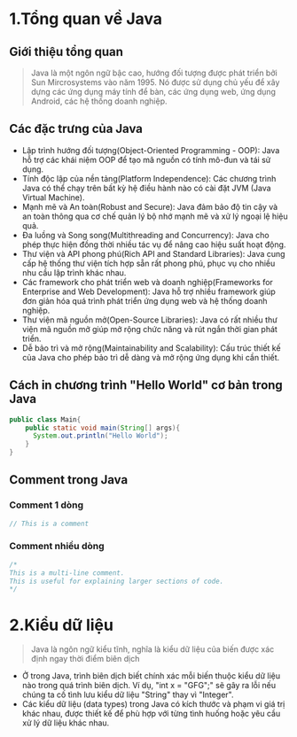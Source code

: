# 1.Tổng quan về Java  
## Giới thiệu tổng quan

> Java là một ngôn ngữ bậc cao, hướng đối tượng được phát triển bởi Sun Mircrosystems vào năm 1995. Nó được sử dụng chủ yếu để xây dựng các ứng dụng máy tính để bàn, các ứng dụng web, ứng dụng Android, các hệ thống doanh nghiệp.

## Các đặc trưng của Java  

- Lập trình hướng đối tượng(Object-Oriented Programming - OOP): Java hỗ trợ các khái niệm OOP để tạo mã nguồn có tính mô-đun và tái sử dụng.
- Tính độc lập của nền tảng(Platform Independence): Các chương trình Java có thể chạy trên bất kỳ hệ điều hành nào có cài đặt JVM (Java Virtual Machine).
- Mạnh mẽ và An toàn(Robust and Secure): Java đảm bảo độ tin cậy và an toàn thông qua cơ chế quản lý bộ nhớ mạnh mẽ và xử lý ngoại lệ hiệu quả.
- Đa luồng và Song song(Multithreading and Concurrency): Java cho phép thực hiện đồng thời nhiều tác vụ để nâng cao hiệu suất hoạt động.
- Thư viện và API phong phú(Rich API and Standard Libraries): Java cung cấp hệ thống thư viện tích hợp sẵn rất phong phú, phục vụ cho nhiều nhu cầu lập trình khác nhau.
- Các framework cho phát triển web và doanh nghiệp(Frameworks for Enterprise and Web Development): Java hỗ trợ nhiều framework giúp đơn giản hóa quá trình phát triển ứng dụng web và hệ thống doanh nghiệp.
- Thư viện mã nguồn mở(Open-Source Libraries): Java có rất nhiều thư viện mã nguồn mở giúp mở rộng chức năng và rút ngắn thời gian phát triển.
- Dễ bảo trì và mở rộng(Maintainability and Scalability): Cấu trúc thiết kế của Java cho phép bảo trì dễ dàng và mở rộng ứng dụng khi cần thiết.

## Cách in chương trình "Hello World" cơ bản trong Java  
```java
public class Main{
    public static void main(String[] args){
      System.out.println("Hello World");
    }
}
```

## Comment trong Java
### Comment 1 dòng
```java
// This is a comment
```

### Comment nhiều dòng
```java
/*
This is a multi-line comment.
This is useful for explaining larger sections of code.
*/
```

# 2.Kiểu dữ liệu  

> Java là ngôn ngữ kiểu tĩnh, nghĩa là kiểu dữ liệu của biến được xác định ngay thời điểm biên dịch
- Ở trong Java, trình biên dịch biết chính xác mỗi biến thuộc kiểu dữ liệu nào trong quá trình biên dịch. Ví dụ, "int x = "GFG";" sẽ gây ra lỗi nếu chúng ta cố tình lưu kiểu dữ liệu "String" thay vì "Integer".
- Các kiểu dữ liệu (data types) trong Java có kích thước và phạm vi giá trị khác nhau, được thiết kế để phù hợp với từng tình huống hoặc yêu cầu xử lý dữ liệu khác nhau.
